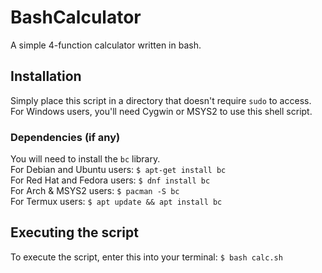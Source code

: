 # BashCalculator
A simple 4-function calculator written in bash.
## Installation
Simply place this script in a directory that doesn't require `sudo` to access.
For Windows users, you'll need Cygwin or MSYS2 to use this shell script.
### Dependencies (if any)
You will need to install the `bc` library.\
For Debian and Ubuntu users:
`$ apt-get install bc`\
For Red Hat and Fedora users:
`$ dnf install bc`\
For Arch & MSYS2 users:
`$ pacman -S bc`\
For Termux users:
`$ apt update && apt install bc`
## Executing the script
To execute the script, enter this into your terminal:
`$ bash calc.sh`
